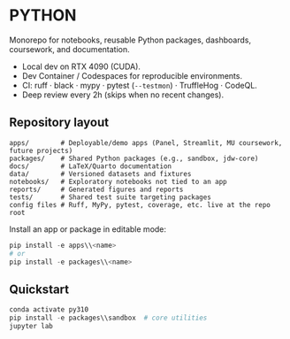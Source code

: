 # PYTHON

Monorepo for notebooks, reusable Python packages, dashboards, coursework, and documentation.

- Local dev on RTX 4090 (CUDA).
- Dev Container / Codespaces for reproducible environments.
- CI: ruff · black · mypy · pytest (`--testmon`) · TruffleHog · CodeQL.
- Deep review every 2h (skips when no recent changes).

## Repository layout

```
apps/        # Deployable/demo apps (Panel, Streamlit, MU coursework, future projects)
packages/    # Shared Python packages (e.g., sandbox, jdw-core)
docs/        # LaTeX/Quarto documentation
data/        # Versioned datasets and fixtures
notebooks/   # Exploratory notebooks not tied to an app
reports/     # Generated figures and reports
tests/       # Shared test suite targeting packages
config files # Ruff, MyPy, pytest, coverage, etc. live at the repo root
```

Install an app or package in editable mode:

```powershell
pip install -e apps\\<name>
# or
pip install -e packages\\<name>
```

## Quickstart

```powershell
conda activate py310
pip install -e packages\\sandbox  # core utilities
jupyter lab
```
